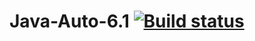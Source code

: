 # Java-Auto-6.1 [![Build status](https://ci.appveyor.com/api/projects/status/amd2vu0s5nxc9rbf?svg=true)](https://ci.appveyor.com/project/IbragimovaRoksana/java-auto-6-1)
